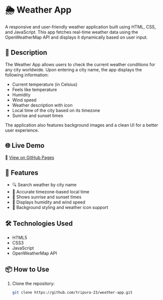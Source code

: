 # 🌦️ Weather App

A responsive and user-friendly weather application built using HTML, CSS, and JavaScript. This app fetches real-time weather data using the OpenWeatherMap API and displays it dynamically based on user input.

## 📝 Description

The Weather App allows users to check the current weather conditions for any city worldwide. Upon entering a city name, the app displays the following information:

- Current temperature (in Celsius)
- Feels like temperature
- Humidity
- Wind speed
- Weather description with icon
- Local time of the city based on its timezone
- Sunrise and sunset times

The application also features background images and a clean UI for a better user experience.

## 🌐 Live Demo

🔗 [View on GitHub Pages](https://github.com/tripura-23/weather-app.git)

## 🚀 Features

- 🔍 Search weather by city name
- 📍 Accurate timezone-based local time
- 🌄 Shows sunrise and sunset times
- 💨 Displays humidity and wind speed
- 🎨 Background styling and weather icon support



## 🛠️ Technologies Used

- HTML5
- CSS3
- JavaScript
- OpenWeatherMap API

## 📦 How to Use

1. Clone the repository:
   ```bash
   git clone https://github.com/tripura-23/weather-app.git
